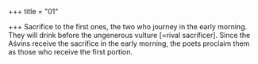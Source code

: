 +++
title = "01"

+++
Sacrifice to the first ones, the two who journey in the early morning.  They will drink before the ungenerous vulture [=rival sacrificer].
Since the Aśvins receive the sacrifice in the early morning, the poets  proclaim them as those who receive the first portion.